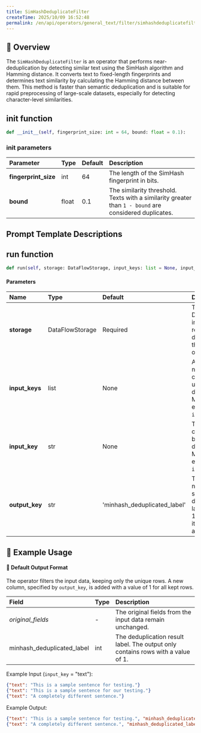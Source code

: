 ```yaml
---
title: SimHashDeduplicateFilter
createTime: 2025/10/09 16:52:48
permalink: /en/api/operators/general_text/filter/simhashdeduplicatefilter/
---
```


## 📘 Overview
The `SimHashDeduplicateFilter` is an operator that performs near-deduplication by detecting similar text using the SimHash algorithm and Hamming distance. It converts text to fixed-length fingerprints and determines text similarity by calculating the Hamming distance between them. This method is faster than semantic deduplication and is suitable for rapid preprocessing of large-scale datasets, especially for detecting character-level similarities.

## __init__ function
```python
def __init__(self, fingerprint_size: int = 64, bound: float = 0.1):
```
### init parameters
| Parameter          | Type  | Default | Description                                                                                             |
| :----------------- | :---- | :------ | :------------------------------------------------------------------------------------------------------ |
| **fingerprint_size** | int   | 64      | The length of the SimHash fingerprint in bits.                                                          |
| **bound**            | float | 0.1     | The similarity threshold. Texts with a similarity greater than `1 - bound` are considered duplicates. |

## Prompt Template Descriptions

## run function
```python
def run(self, storage: DataFlowStorage, input_keys: list = None, input_key: str = None, output_key: str = 'minhash_deduplicated_label'):
```
#### Parameters
| Name | Type | Default | Description |
| :------------- | :---------------- | :----------------------------- | :----------------------------------------------------------------------------------------------------------- |
| **storage** | DataFlowStorage | Required | The DataFlowStorage instance for reading input data and writing the filtered output. |
| **input_keys** | list | None | A list of column names to be combined and used for deduplication. Mutually exclusive with `input_key`. |
| **input_key** | str | None | The single column name to be used for deduplication. Mutually exclusive with `input_keys`. |
| **output_key** | str | 'minhash_deduplicated_label' | The name of the new column that stores the deduplication label. A value of 1 indicates the item is unique and kept. |

## 🧠 Example Usage

#### 🧾 Default Output Format
The operator filters the input data, keeping only the unique rows. A new column, specified by `output_key`, is added with a value of 1 for all kept rows.

| Field | Type | Description |
| :----------------------------- | :-- | :--------------------------------------------------------------------- |
| *original_fields* | - | The original fields from the input data remain unchanged. |
| minhash_deduplicated_label | int | The deduplication result label. The output only contains rows with a value of 1. |

Example Input (`input_key` = "text"):
```json
{"text": "This is a sample sentence for testing."}
{"text": "This is a sample sentence for our testing."}
{"text": "A completely different sentence."}
```
Example Output:
```json
{"text": "This is a sample sentence for testing.", "minhash_deduplicated_label": 1}
{"text": "A completely different sentence.", "minhash_deduplicated_label": 1}
```
